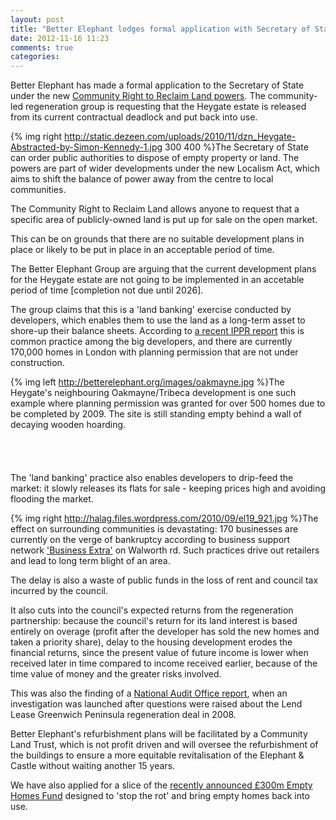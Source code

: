 ```yaml
---
layout: post
title: "Better Elephant lodges formal application with Secretary of State"
date: 2012-11-16 11:23
comments: true
categories: 
---
```

Better Elephant has made a formal application to the Secretary of State under the new [Community Right to Reclaim Land powers](http://www.emptyhomes.com/what-you-can-do-2/resources/prods-2/). The community-led regeneration group is requesting that the Heygate estate is released from its current contractual deadlock and put back into use. 

{% img right http://static.dezeen.com/uploads/2010/11/dzn_Heygate-Abstracted-by-Simon-Kennedy-1.jpg 300 400 %}The Secretary of State can order public authorities to dispose of empty property or land. The powers are part of wider developments under the new Localism Act, which aims to shift the balance of power away from the centre to local communities. 

The Community Right to Reclaim Land allows anyone to request that a specific area of publicly-owned land is put up for sale on the open market.

This can be on grounds that there are no suitable development plans in place or likely to be put in place in an acceptable period of time.

The Better Elephant Group are arguing that the current development plans for the Heygate estate are not going to be implemented in an accetable period of time [completion not due until 2026]. 

The group claims that this is a 'land banking' exercise conducted by developers, which enables them to use the land as a long-term asset to shore-up their balance sheets. According to [a recent IPPR report](http://www.ippr.org/publication/55/8421/we-must-fix-it-delivering-reform-of-the-building-sector-to-meet-the-uks-housing-and-economic-challenges) this is common practice among the big developers, and there are currently 170,000 homes in London with planning permission that are not under construction. 

{% img left http://betterelephant.org/images/oakmayne.jpg %}The Heygate's neighbouring Oakmayne/Tribeca development is one such example where planning permission was granted for over 500 homes due to be completed by 2009. The site is still standing empty behind a wall of decaying wooden hoarding.   
</br>
</br>
</br>
</br>
The 'land banking' practice also enables developers to drip-feed the market: it slowly releases its flats for sale - keeping prices high and avoiding flooding the market. 

{% img right http://halag.files.wordpress.com/2010/09/el19_921.jpg %}The effect on surrounding communities is devastating: 170 businesses are currently on the verge of bankruptcy according to business support network ['Business Extra'](http://bizextra.biz/about) on Walworth rd. Such practices drive out retailers and lead to long term blight of an area.

The delay is also a waste of public funds in the loss of rent and council tax incurred by the council.

It also cuts into the council's expected returns from the regeneration partnership: because the council's return for its land interest is based entirely on overage (profit after the developer has sold the new homes and taken a priority share), delay to the housing development erodes the financial returns, since the present value of future income is lower when received later in time compared to income received earlier, because of the time value of money and the greater risks involved.

This was also the finding of a [National Audit Office report](http://www.nao.org.uk/publications/0708/greenwich_peninsula.aspx), when an investigation was launched after questions were raised about the Lend Lease Greenwich Peninsula regeneration deal in 2008. 


Better Elephant's refurbishment plans will be facilitated by a Community Land Trust, which is not profit driven and will oversee the refurbishment of the buildings to ensure a more equitable revitalisation of the Elephant & Castle without waiting another 15 years. 

We have also applied for a slice of the [recently announced £300m Empty Homes Fund](http://www.insidehousing.co.uk/repairs/minister-invites-bids-for-%C2%A3300m-empty-homes-fund/6524789.article) designed to 'stop the rot' and bring empty homes back into use.




